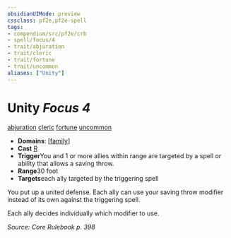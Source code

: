 ```yaml
---
obsidianUIMode: preview
cssclass: pf2e,pf2e-spell
tags:
- compendium/src/pf2e/crb
- spell/focus/4
- trait/abjuration
- trait/cleric
- trait/fortune
- trait/uncommon
aliases: ["Unity"]
---
```

# Unity *Focus 4*   
[abjuration](../../Rules/traits/abjuration.md)  [cleric](../../Rules/traits/cleric.md)  [fortune](../../Rules/traits/fortune.md)  [uncommon](../../Rules/traits/uncommon.md)  

- **Domains**: [[family](../setting/domains.md#Family)]
- **Cast** [R](../../Rules/core-rulebook/chapter-9-playing-the-game.md#Actions "Reaction") 
- **Trigger**You and 1 or more allies within range are targeted by a spell or ability that allows a saving throw.
- **Range**30 foot
- **Targets**each ally targeted by the triggering spell

You put up a united defense. Each ally can use your saving throw modifier instead of its own against the triggering spell.

Each ally decides individually which modifier to use.

*Source: Core Rulebook p. 398*